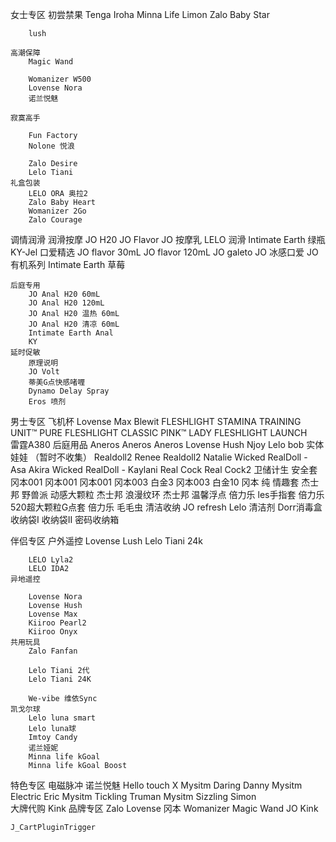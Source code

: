 女士专区
	初尝禁果
		Tenga Iroha
		Minna Life Limon
		Zalo Baby Star
	
		lush
	
	高潮保障
		Magic Wand
	
		Womanizer W500
		Lovense Nora
		诺兰悦魅
	
	寂寞高手
		
		Fun Factory
		Nolone 悦浪
		
		Zalo Desire
		Lelo Tiani
	礼盒包装
		LELO ORA 奥拉2
		Zalo Baby Heart
		Womanizer 2Go
		Zalo Courage
调情润滑
	润滑按摩
		JO H20
		JO Flavor
		JO 按摩乳
		LELO 润滑
		Intimate Earth 绿瓶
		KY-Jel
	口爱精选
		JO flavor 30mL
		JO flavor 120mL
		JO galeto
		JO 冰感口爱
		JO 有机系列
		Intimate Earth 草莓
		
	后庭专用
		JO Anal H20 60mL
		JO Anal H20 120mL
		JO Anal H20 温热 60mL
		JO Anal H20 清凉 60mL
		Intimate Earth Anal
		KY
	延时促敏
		原理说明
		JO Volt
		蒂美G点快感啫喱 
		Dynamo Delay Spray
		Eros 喷剂		
男士专区
	飞机杯
		Lovense Max
		Blewit
		FLESHLIGHT STAMINA TRAINING UNIT™ PURE
		FLESHLIGHT CLASSIC PINK™ LADY
		FLESHLIGHT LAUNCH	
		雷霆A380
	后庭用品
		Aneros 
		Aneros
		Aneros
		Lovense Hush
		Njoy
		Lelo bob
	实体娃娃 （暂时不收集）
		Realdoll2 Renee
		Realdoll2 Natalie
		Wicked RealDoll - Asa Akira
		Wicked RealDoll - Kaylani
		Real Cock
		Real Cock2
卫储计生
	安全套
		冈本001 
		冈本001
		冈本001
		冈本003 白金3
		冈本003 白金10
		冈本 纯
	情趣套
		杰士邦 野兽派 动感大颗粒
		杰士邦 浪漫纹环
		杰士邦 温馨浮点
		倍力乐 les手指套
		倍力乐 520超大颗粒G点套
		倍力乐 毛毛虫
	清洁收纳
		JO refresh
		Lelo 清洁剂
		Dorr消毒盒
		收纳袋I
		收纳袋II
		密码收纳箱
		
伴侣专区
	户外遥控
		Lovense Lush
		Lelo Tiani 24k
		
		
		LELO Lyla2
		LELO IDA2		
	异地遥控
		
		Lovense Nora
		Lovense Hush
		Lovense Max
		Kiiroo Pearl2
		Kiiroo Onyx	
	共用玩具
		Zalo Fanfan
		
		Lelo Tiani 2代
		Lelo Tiani 24K
		
		We-vibe 维依Sync
	凯戈尔球
		Lelo luna smart
		Lelo luna球
		Imtoy Candy
		诺兰娅妮
		Minna life kGoal
		Minna life kGoal Boost 
特色专区
	电磁脉冲
		诺兰悦魅
		Hello touch X
		Mysitm Daring Danny 
		Mysitm Electric Eric 
		Mysitm Tickling Truman
		Mysitm Sizzling Simon	
	大牌代购
		Kink 
品牌专区
	Zalo
	Lovense
	冈本
	Womanizer
	Magic Wand
	JO
	Kink
	
	
	
	
	
	J_CartPluginTrigger
